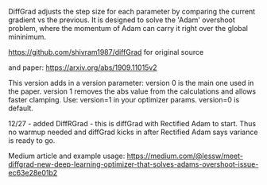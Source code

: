 DiffGrad adjusts the step size for each parameter by comparing the current gradient vs the previous.  It is designed to solve the 'Adam' 
overshoot problem, where the momentum of Adam can carry it right over the global mininimum.

https://github.com/shivram1987/diffGrad  for original source 

and paper:  https://arxiv.org/abs/1909.11015v2

This version adds in a version parameter:  version 0 is the main one used in the paper.  version 1 removes the abs value from the calculations and
allows faster clamping.
Use:  version=1 in your optimizer params.  version=0 is default.

12/27 - added DiffRGrad - this is diffGrad with Rectified Adam to start.  Thus no warmup needed and diffGrad kicks in after Rectified Adam says variance is ready to go. 

Medium article and example usage:  https://medium.com/@lessw/meet-diffgrad-new-deep-learning-optimizer-that-solves-adams-overshoot-issue-ec63e28e01b2
